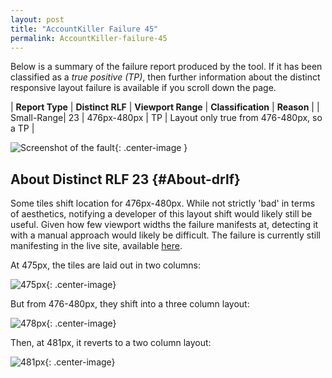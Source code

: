 ```yaml
---
layout: post
title: "AccountKiller Failure 45"
permalink: AccountKiller-failure-45
---
```

Below is a summary of the failure report produced by the tool. If it has been classified as a *true positive (TP)*, then further information about the distinct responsive layout failure is available if you scroll down the page.

| **Report Type** | **Distinct RLF** | **Viewport Range** | **Classification** | **Reason** |
| Small-Range| 23 | 476px-480px | TP | Layout only true from 476-480px, so a TP | 

![Screenshot of the fault](assets/images/AccountKiller/fault45/smallrangeWidth478.png){: .center-image }

## About Distinct RLF 23 {#About-drlf}

Some tiles shift location for 476px-480px. While not strictly 'bad' in terms of aesthetics, notifying a developer of this layout shift would likely still be useful. Given how few viewport widths the failure manifests at, detecting it with a manual approach would likely be difficult. The failure is currently still manifesting in the live site, available [here](http://www.accountkiller.com/en/).

At 475px, the tiles are laid out in two columns:

![475px](assets/good-bad/rlf23/475.png){: .center-image}

But from 476-480px, they shift into a three column layout:

![478px](assets/good-bad/rlf23/478.png){: .center-image}

Then, at 481px, it reverts to a two column layout:

![481px](assets/good-bad/rlf23/481.png){: .center-image}

